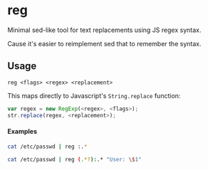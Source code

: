 reg
===

Minimal sed-like tool for text replacements using JS regex syntax.

Cause it's easier to reimplement sed that to remember the syntax.

## Usage

```
reg <flags> <regex> <replacement>
```

This maps directly to Javascript's `String.replace` function:

```javascript
var regex = new RegExp(<regex>, <flags>);
str.replace(regex, <replacement>);
```

#### Examples

```bash
cat /etc/passwd | reg :.*

cat /etc/passwd | reg (.*?):.* "User: \$1"
```
